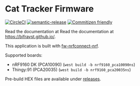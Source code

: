 # Cat Tracker Firmware

[![CircleCI](https://circleci.com/gh/bifravst/cat-tracker-fw/tree/saga.svg?style=svg)](https://circleci.com/gh/bifravst/cat-tracker-fw/tree/saga)
[![semantic-release](https://img.shields.io/badge/%20%20%F0%9F%93%A6%F0%9F%9A%80-semantic--release-e10079.svg)](https://github.com/semantic-release/semantic-release)
[![Commitizen friendly](https://img.shields.io/badge/commitizen-friendly-brightgreen.svg)](http://commitizen.github.io/cz-cli/)

Read the documentation at Read the documentation at https://bifravst.github.io/.

This application is built with [fw-nrfconnect-nrf](https://github.com/NordicPlayground/fw-nrfconnect-nrf).

Supported boards:

- nRF9160 DK (PCA10090) (`west build -b nrf9160_pca10090ns`)
- Thingy:91 (PCA20035) (`west build -b nrf9160_pca20035ns`)

Pre-build HEX files are available under [releases](https://github.com/bifravst/cat-tracker-fw/releases).